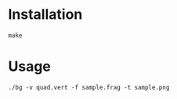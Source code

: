 # Installation

```shell
make
``` 

# Usage

```shell
./bg -v quad.vert -f sample.frag -t sample.png
````
